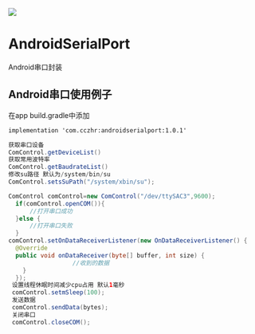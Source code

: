 [![](https://img.shields.io/badge/androidserialport-1.0.1-brightgreen.svg)](https://bintray.com/cczhr/android-serialport/AndroidSerialPort)
# AndroidSerialPort
Android串口封装
## Android串口使用例子
在app build.gradle中添加
```xml
implementation 'com.cczhr:androidserialport:1.0.1'
```
```java
获取串口设备
ComControl.getDeviceList()
获取常用波特率
ComControl.getBaudrateList()
修改su路径 默认为/system/bin/su
ComControl.setsSuPath("/system/xbin/su");

ComControl comControl=new ComControl("/dev/ttySAC3",9600);
  if(comControl.openCOM()){
      //打开串口成功
  }else {
      //打开串口失败
  }
comControl.setOnDataReceiverListener(new OnDataReceiverListener() {
  @Override
  public void onDataReceiver(byte[] buffer, int size) {
                  //收到的数据
    }
  });
 设置线程休眠时间减少cpu占用 默认1毫秒
 comControl.setmSleep(100);
 发送数据
 comControl.sendData(bytes);
 关闭串口
 comControl.closeCOM();
```
